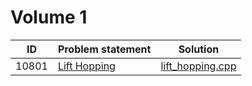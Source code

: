 # Volume 1

|  ID   |                                                        Problem statement                                                        |                Solution                |
|:-----:|:--------------------------------------------------------------------------------------------------------------------------------|:--------------------------------------:|
| 10801 | [Lift Hopping](http://uva.onlinejudge.org/index.php?option=com_onlinejudge&Itemid=8&category=20&page=show_problem&problem=1742) | [lift_hopping.cpp](./lift_hopping.cpp) |
